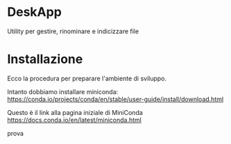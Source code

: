 # DeskApp
Utility per gestire, rinominare e indicizzare file

# Installazione

Ecco la procedura per preparare l'ambiente di sviluppo.

Intanto dobbiamo installare miniconda:
https://conda.io/projects/conda/en/stable/user-guide/install/download.html

Questo è il link alla pagina iniziale di MiniConda
https://docs.conda.io/en/latest/miniconda.html

prova
